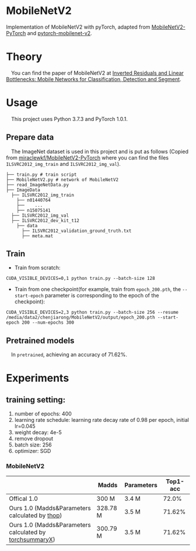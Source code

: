 # MobileNetV2
Implementation of MobileNetV2 with pyTorch, adapted from [MobileNetV2-PyTorch](https://github.com/miraclewkf/MobileNetV2-PyTorch) and [pytorch-mobilenet-v2](https://github.com/tonylins/pytorch-mobilenet-v2).
# Theory
&emsp;You can find the paper of MobileNetV2 at [Inverted Residuals and Linear Bottlenecks: Mobile Networks for Classification, Detection and Segment](https://arxiv.org/abs/1801.04381).

# Usage

&emsp;This project uses Python 3.7.3 and PyTorch 1.0.1.

## Prepare data

&emsp;The ImageNet dataset is used in this project and is put as follows (Copied from [miraclewkf/MobileNetV2-PyTorch](https://github.com/miraclewkf/MobileNetV2-PyTorch) where you can find the files `ILSVRC2012_img_train` and `ILSVRC2012_img_val`).

```
├── train.py # train script
├── MobileNetV2.py # network of MobileNetV2
├── read_ImageNetData.py
├── ImageData
  ├── ILSVRC2012_img_train
    ├── n01440764
    ├──    ...
    ├── n15075141
  ├── ILSVRC2012_img_val
  ├── ILSVRC2012_dev_kit_t12
    ├── data
      ├── ILSVRC2012_validation_ground_truth.txt
      ├── meta.mat
```

## Train

* Train from scratch:

```
CUDA_VISIBLE_DEVICES=0,1 python train.py --batch-size 128
```

* Train from one checkpoint(for example, train from `epoch_200.pth`, the `--start-epoch` parameter is corresponding to the epoch of the checkpoint):

```
CUDA_VISIBLE_DEVICES=2,3 python train.py --batch-size 256 --resume /media/data2/chenjiarong/MobileNetV2/output/epoch_200.pth --start-epoch 200 --num-epochs 300
```

## Pretrained models

&emsp;In `pretrained`, achieving an accuracy of 71.62%.

# Experiments

## training setting:

1. number of epochs: 400
2. learning rate schedule: learning rate decay rate of 0.98 per epoch, initial lr=0.045
3. weight decay: 4e-5
4. remove dropout
5. batch size: 256
6. optimizer: SGD

### MobileNetV2
|              | Madds     | Parameters | Top1-acc  |
| -----------  | --------- | ---------- | --------- |
| Offical 1.0  | 300 M     | 3.4  M     | 72.0%     |
| Ours    1.0 (Madds&Parameters calculated by [thop](https://github.com/Lyken17/pytorch-OpCounter)) | 328.78 M     | 3.5 M     | 71.62%     |
| Ours    1.0 (Madds&Parameters calculated by [torchsummaryX](https://github.com/nmhkahn/torchsummaryX)) | 300.79 M     | 3.5 M     | 71.62%     |
